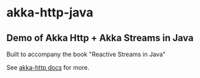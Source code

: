# akka-http-java

## Demo of Akka Http + Akka Streams in Java

Built to accompany the book "Reactive Streams in Java"

See [akka-http docs](https://doc.akka.io/docs/akka-http/10.1.3/introduction.html) for more.

